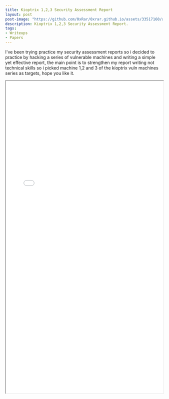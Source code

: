 ```yaml
---
title: Kioptrix 1,2,3 Security Assessment Report
layout: post
post-image: "https://github.com/0xRar/0xrar.github.io/assets/33517160/a21a02e8-e689-495a-97f5-1d0f20995424"
description: Kioptrix 1,2,3 Security Assessment Report. 
tags:
- Writeups
- Papers
---
```


<p>I've been trying practice my security assessment reports so i decided to practice by hacking a series of vulnerable
machines and writing a simple yet effective report, the main point is to strengthen my report writing not technical
skills so i picked machine 1,2 and 3 of the kioptrix vuln machines series as targets, hope you like it.</p>

<center>
    <iframe src="/assets/Kioptrix-report.pdf" width="100%" height="1000px"></iframe>
</center>
